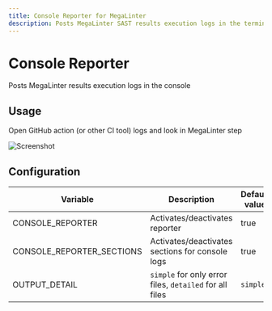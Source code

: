 ```yaml
---
title: Console Reporter for MegaLinter
description: Posts MegaLinter SAST results execution logs in the terminal console
---
```

# Console Reporter

Posts MegaLinter results execution logs in the console

## Usage

Open GitHub action (or other CI tool) logs and look in MegaLinter step

![Screenshot](../assets/images/ConsoleReporter.jpg)

## Configuration

| Variable                  | Description                                             | Default value |
|---------------------------|---------------------------------------------------------|---------------|
| CONSOLE_REPORTER          | Activates/deactivates reporter                          | true          |
| CONSOLE_REPORTER_SECTIONS | Activates/deactivates sections for console logs         | true          |
| OUTPUT_DETAIL             | `simple` for only error files, `detailed` for all files | `simple`      |
